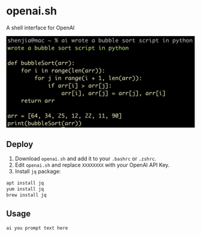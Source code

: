 # openai.sh

A shell interface for OpenAI

![screenshot](https://github.com/shenjia/openai.sh/blob/main/screenshot.png?raw=true)

## Deploy
1. Download `openai.sh` and add it to your `.bashrc` or `.zshrc`.
2. Edit `openai.sh` and replace `XXXXXXXX` with your OpenAI API Key.
3. Install `jq` package:
```shell
apt install jq
yum install jq
brew install jq
```

## Usage

```shell
ai you prompt text here
```